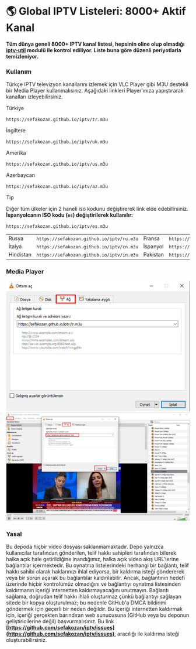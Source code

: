# 🌎 Global IPTV Listeleri: 8000+ Aktif Kanal 

**Tüm dünya geneli 8000+ IPTV kanal listesi, hepsinin oline olup olmadığı [iptv-util](https://github.com/sefakozan/iptv-util) modulü ile kontrol ediliyor. Liste buna göre düzenli periyotlarla temizleniyor.**

### Kullanım
Türkçe IPTV televizyon kanallarını izlemek için VLC Player gibi M3U destekli bir Media Player kullanmalısınız. Aşağıdaki linkleri Player'ınıza yapıştırarak kanalları izleyebilirsiniz.

Türkiye
```
https://sefakozan.github.io/iptv/tr.m3u
```
İngiltere
```
https://sefakozan.github.io/iptv/uk.m3u
```
Amerika
```
https://sefakozan.github.io/iptv/us.m3u
```
Azerbaycan
```
https://sefakozan.github.io/iptv/az.m3u
```


> [!TIP]  
> Diğer tüm ülkeler için 2 haneli iso kodunu değiştirerek link elde edebilirsiniz.  
> **İspanyolcanın ISO kodu (`es`) değiştirilerek kullanılır:**  
> ```text 
>https://sefakozan.github.io/iptv/es.m3u
>```

|||||
|:--------------|:---------------------------------------:|:------------|:---------------------------------------:|
| Rusya         |`https://sefakozan.github.io/iptv/ru.m3u`| Fransa      |`https://sefakozan.github.io/iptv/fr.m3u`|
| İtalya        |`https://sefakozan.github.io/iptv/cn.m3u`| İspanyol    |`https://sefakozan.github.io/iptv/es.m3u`|
| Hindistan     |`https://sefakozan.github.io/iptv/in.m3u`| Pakistan    |`https://sefakozan.github.io/iptv/pk.m3u`|



### Media Player


![network](network.png)
![vlc](vlc.png)

### Yasal
Bu depoda hiçbir video dosyası saklanmamaktadır. Depo yalnızca kullanıcılar tarafından gönderilen, telif hakkı sahipleri tarafından bilerek halka açık hale getirildiğine inandığımız, halka açık video akış URL'lerine bağlantılar içermektedir. Bu oynatma listelerindeki herhangi bir bağlantı, telif hakkı sahibi olarak haklarınızı ihlal ediyorsa, bir kaldırma isteği göndererek veya bir sorun açarak bu bağlantılar kaldırılabilir. Ancak, bağlantının hedefi üzerinde hiçbir kontrolümüz olmadığını ve bağlantıyı oynatma listesinden kaldırmanın içeriği internetten kaldırmayacağını unutmayın. Bağlantı sağlama, doğrudan telif hakkı ihlali oluşturmaz çünkü bağlantıyı sağlayan sitede bir kopya oluşturulmaz; bu nedenle GitHub'a DMCA bildirimi göndermek için geçerli bir neden değildir. Bu içeriği internetten kaldırmak için, içeriği gerçekten barındıran web sunucusuna (GitHub veya bu deponun geliştiricilerine değil) başvurmalısınız. Bu link **[https://github.com/sefakozan/iptv/issues](https://github.com/sefakozan/iptv/issues)**, aracılığı ile kaldırma isteği oluşturabilirsiniz.

